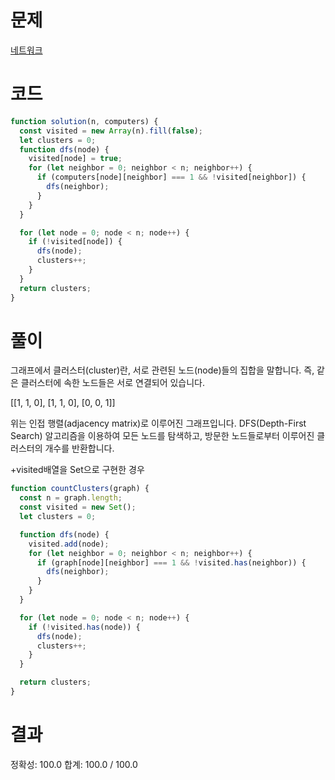 # 문제

[네트워크](hhttps://school.programmers.co.kr/learn/courses/30/lessons/43162)

# 코드

```javascript
function solution(n, computers) {
  const visited = new Array(n).fill(false);
  let clusters = 0;
  function dfs(node) {
    visited[node] = true;
    for (let neighbor = 0; neighbor < n; neighbor++) {
      if (computers[node][neighbor] === 1 && !visited[neighbor]) {
        dfs(neighbor);
      }
    }
  }

  for (let node = 0; node < n; node++) {
    if (!visited[node]) {
      dfs(node);
      clusters++;
    }
  }
  return clusters;
}
```

# 풀이

그래프에서 클러스터(cluster)란, 서로 관련된 노드(node)들의 집합을 말합니다. 즉, 같은 클러스터에 속한 노드들은 서로 연결되어 있습니다.

[[1, 1, 0], [1, 1, 0], [0, 0, 1]]

위는 인접 행렬(adjacency matrix)로 이루어진 그래프입니다. DFS(Depth-First Search) 알고리즘을 이용하여 모든 노드를 탐색하고, 방문한 노드들로부터 이루어진 클러스터의 개수를 반환합니다.

+visited배열을 Set으로 구현한 경우

```javascript
function countClusters(graph) {
  const n = graph.length;
  const visited = new Set();
  let clusters = 0;

  function dfs(node) {
    visited.add(node);
    for (let neighbor = 0; neighbor < n; neighbor++) {
      if (graph[node][neighbor] === 1 && !visited.has(neighbor)) {
        dfs(neighbor);
      }
    }
  }

  for (let node = 0; node < n; node++) {
    if (!visited.has(node)) {
      dfs(node);
      clusters++;
    }
  }

  return clusters;
}
```

# 결과

정확성: 100.0
합계: 100.0 / 100.0
